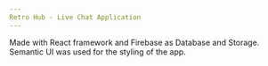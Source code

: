 ```yaml
---
Retro Hub - Live Chat Application
---
```


Made with React framework and Firebase as Database and Storage. 
Semantic UI was used for the styling of the app.
